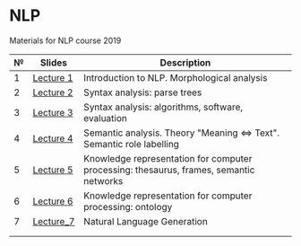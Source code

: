 # NLP
Materials for NLP course 2019

| № | Slides                                                                    | Description                                                                            |
|---|---------------------------------------------------------------------------|----------------------------------------------------------------------------------------|
| 1 | [Lecture 1](https://github.com/BruchesLena/NLP/blob/master/Lecture_1.pdf) | Introduction to NLP. Morphological analysis                                            |
| 2 | [Lecture 2](https://github.com/BruchesLena/NLP/blob/master/Lecture_2.pdf) | Syntax analysis: parse trees                                                           |
| 3 | [Lecture 3](https://github.com/BruchesLena/NLP/blob/master/Lecture_3.pdf) | Syntax analysis: algorithms, software, evaluation                                      |
| 4 | [Lecture 4](https://github.com/BruchesLena/NLP/blob/master/Lecture_4.pdf) | Semantic analysis. Theory "Meaning <=> Text". Semantic role labelling                  |
| 5 | [Lecture 5](https://github.com/BruchesLena/NLP/blob/master/Lecture_5.pdf) | Knowledge representation for computer processing: thesaurus, frames, semantic networks |
| 6 | [Lecture 6](https://github.com/BruchesLena/NLP/blob/master/Lecture_6.pdf) | Knowledge representation for computer processing: ontology                             |
|  7 |[Lecture_7](https://github.com/BruchesLena/NLP/blob/master/Lecture_7.pdf)                                                                           |    Natural Language Generation                                                                                    |
|   |                                                                           |                                                                                        |
|   |                                                                           |                                                                                        |
